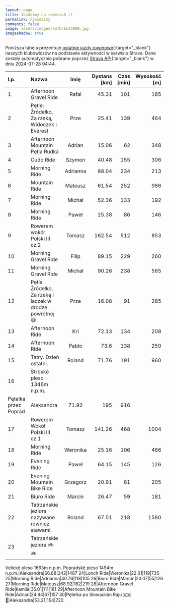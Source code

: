 ```yaml
---
layout: page
title: Jeździmy na rowerach :)
permalink: /jezdzimy
comments: false
image: assets/images/kmtb/kmtb008.jpg
imageshadow: true
---
```


Poniższa tabela prezentuje [ostatnie jazdy rowerowe](https://www.strava.com/clubs/336381){:target="_blank"} naszych klubowiczów na podstawie aktywności w serwisie Strava. Dane zostały automatycznie pobrane poprzez [Strava API](https://developers.strava.com/docs/reference/#api-Clubs-getClubActivitiesById){:target="_blank"} w dniu 2024-07-28 04:44.

Lp. | Nazwa | Imię | Dystans [km] | Czas [min] | Wysokość [m]
:--- | :--- | :---: | ---: | ---: | ---:
1|Afternoon Gravel Ride|Rafal|45.31|101|185
2|Pętle: Źródełko, Za rzeką, Widoczek i Everest|Prze|25.41|139|464
3|Afternoon Mountain  Pętla Rudka|Adrian|15.06|62|348
4|Cudo Ride|Szymon|40.48|155|306
5|Morning Ride|Adrianna|88.04|234|213
6|Mountain Ride|Mateusz|61.54|252|986
7|Morning Ride|Michał|52.36|133|192
8|Morning Ride|Paweł|25.38|86|146
9|Rowerem wokół Polski III cz.2|Tomasz|162.54|512|853
10|Morning Gravel Ride|Filip|89.15|229|260
11|Morning Gravel Ride|Michał|90.26|238|565
12|Pętla Źródełko, Za rzeką i laczek w drodze powrotnej 😅|Prze|16.08|91|285
13|Afternoon Ride|Kri|72.13|134|208
14|Afternoon Ride|Pablo|73.6|138|250
15|Tatry. Dzień ostatni.|Roland|71.76|191|960
16|Štrbské pleso 1346m n.p.m.
Pętelka przez Poprad|Aleksandra|71.92|195|916
17|Rowerem Wokół Polski III cz.1|Tomasz|141.26|468|1004
18|Morning Ride|Weronika|25.16|106|486
19|Evening Ride|Paweł|64.15|145|126
20|Evening Mountain Bike Ride|Grzegorz|20.91|81|205
21|Biuro Ride|Marcin|26.47|59|181
22|Tatrzańskie jeziora nazywane również stawami.|Roland|67.51|218|1580
23|Tatrzańskie jeziora 🚲🚲
Velickě pleso 1663m n.p.m.
Popradskě pleso 1494m n.p.m.|Aleksandra|66.88|242|1487
24|Lunch Ride|Weronika|22.61|119|735
25|Morning Ride|Adrianna|40.76|118|105
26|Biuro Ride|Marcin|23.07|55|126
27|Morning Ride|Mateusz|68.92|182|219
28|Afternoon Gravel Ride|kamila|35.01|111|181
29|Afternoon Mountain Bike Ride|Adrian|24.84|67|157
30|Pętelka po Słowackim Raju 🇸🇰🙂|Aleksandra|53.21|154|720
